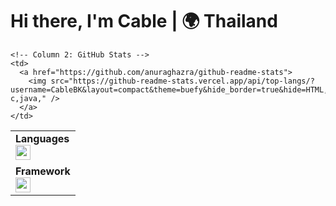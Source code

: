 Hi there, I'm Cable | 🌍 Thailand
============================
<table>
  <tr>
    <!-- Column 1: Skill Icons -->
    <td>
      <div style="margin-bottom: 8px;">
        <strong>Languages</strong><br>
        <img src="https://skillicons.dev/icons?i=cs,js,dart" height="24" />
      </div>
      <div>
        <strong>Framework</strong><br>
        <img src="https://skillicons.dev/icons?i=dotnet,flutter" height="24" />
      </div>
    </td>

    <!-- Column 2: GitHub Stats -->
    <td>
      <a href="https://github.com/anuraghazra/github-readme-stats">
        <img src="https://github-readme-stats.vercel.app/api/top-langs/?username=CableBK&layout=compact&theme=buefy&hide_border=true&hide=HTML,CMake,C,CSS,Rust,c%2B%2B,php,objective-c,java," />
      </a>
    </td>
  </tr>
</table>
